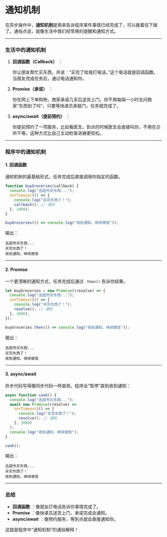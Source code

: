 
# 通知机制

在异步操作中，**通知机制**是用来告诉程序某件事情已经完成了，可以接着往下做了。通俗点说，就像生活中我们经常用的提醒和通知方式。

---

### **生活中的通知机制**

1. **回调函数（Callback）** ：

   你让朋友帮忙买东西，并说：“买完了给我打电话。”这个电话就是回调函数。当朋友完成任务后，通过电话通知你。

1. **Promise（承诺）** ：

   你在网上下单购物，商家承诺几天后送货上门。你不用每隔一小时去问商家“东西到了吗”，只要等快递员来敲门，任务就完成了。

1. **async/await（提前预约）** ：

   你提前预约了一项服务，比如看医生。到点的时候医生会直接叫你，不用在诊所干等。这种方式比自己主动检查进展更轻松。

---

### **程序中的通知机制**

#### **1. 回调函数**

通知机制的最基础形式，任务完成后直接调用你指定的函数。

```javascript
function buyGroceries(callback) {
  console.log("去超市买东西...");
  setTimeout(() => {
    console.log("买完东西了！");
    callback(); // 通知
  }, 1000);
}

buyGroceries(() => console.log("收到通知，继续做饭"));
```

输出：

```
去超市买东西...
买完东西了！
收到通知，继续做饭
```

---

#### **2. Promise**

一个更清晰的通知方式，任务完成后通过 `.then()` 告诉你结果。

```javascript
let buyGroceries = new Promise((resolve) => {
  console.log("去超市买东西...");
  setTimeout(() => {
    console.log("买完东西了！");
    resolve(); // 通知
  }, 1000);
});

buyGroceries.then(() => console.log("收到通知，继续做饭"));
```

输出：

```
去超市买东西...
买完东西了！
收到通知，继续做饭
```

---

#### **3. async/await**

异步代码写得像同步代码一样直观，程序会“暂停”直到收到通知：

```javascript
async function cook() {
  console.log("去超市买东西...");
  await new Promise((resolve) =>
    setTimeout(() => {
      console.log("买完东西了！");
      resolve(); // 通知
    }, 1000)
  );
  console.log("收到通知，继续做饭");
}

cook();
```

输出：

```
去超市买东西...
买完东西了！
收到通知，继续做饭
```

---

### **总结**

* **回调函数** ：像朋友打电话告诉你事情完成了。
* **Promise** ：像快递员送货上门，承诺完成会通知。
* **async/await** ：像预约服务，等到点就会直接通知你。

这就是程序中“通知机制”的通俗解释！

